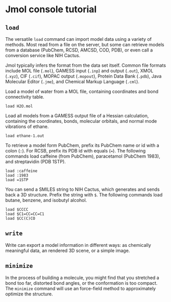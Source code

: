 # Jmol console tutorial

## `load`

The versatile `load` command can import model data using a variety of methods. Most read from a file on the server, but some can retrieve models from a database (PubChem, RCSD, AMCSD, COD, PDB), or even call a conversion service like NIH Cactus. 

Jmol typically infers the format from the data set itself. Common file formats include MOL file (`.mol`), GAMESS input (`.inp`) and output (`.out`), XMOL (`.xyz`), CIF (`.cif`), MOPAC output (`.mopout`), Protein Data Bank (`.pdb`), Java Molecular Editor (`.jme`), and Chemical Markup Language (`.cml`).

Load a model of water from a MOL file, containing coordinates and bond connectivity table.

    load H2O.mol

Load all models from a GAMESS output file of a Hessian calculation, containing the coordinates, bonds, molecular orbitals, and normal mode vibrations of ethane.

    load ethane-1.out

To retrieve a model form PubChem, prefix its PubChem name or id with a colon (`:`). For RCSB, prefix its PDB id with equals (`=`). The following commands load caffeine (from PubChem), paracetamol (PubChem 1983), and streptavidin (PDB 1STP).

    load :caffeine
    load :1983
    load =1STP

You can send a SMILES string to NIH Cactus, which generates and sends back a 3D structure. Prefix the string with `$`. The following commands load butane, benzene, and isobutyl alcohol.

    load $CCCC
    load $C1=CC=CC=C1
    load $CC(C)CO 

## `write`

Write can export a model information in different ways: as chemically meaningful data, an rendered 3D scene, or a simple image. 


## `minimize`

In the process of building a molecule, you might find that you stretched a bond too far, distorted bond angles, or the conformation is too compact. The `minimize` command will use an force-field method to approximately optimize the structure.
